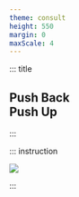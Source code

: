 ```yaml
---
theme: consult
height: 550
margin: 0
maxScale: 4
---
```

<!-- slide template="[[gym-ex]]" -->

::: title
## Push Back<br> Push Up
:::

::: instruction

![](https://thumbs.gfycat.com/ChubbyFoolishJerboa-size_restricted.gif)

:::